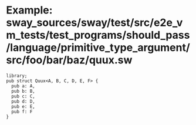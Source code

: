 # Example: sway_sources/sway/test/src/e2e_vm_tests/test_programs/should_pass/language/primitive_type_argument/src/foo/bar/baz/quux.sw

```sway
library;
pub struct Quux<A, B, C, D, E, F> {
  pub a: A,
  pub b: B,
  pub c: C,
  pub d: D,
  pub e: E,
  pub f: F
}

```
